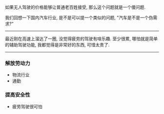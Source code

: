 如果无人驾驶的价格能够让普通老百姓接受, 那么这个问题就是一个傻问题.

我们回想一下国内汽车行业, 是不是可以提一个类似的问题, "汽车是不是一个伪需求?"

---

最近刚在高速上溜达了一圈, 没觉得疲劳的驾驶有啥乐趣. 
至少很累, 哪怕就是简单的辅助驾驶功能, 我都觉得是非常好的东西, 可惜太贵了.


----

### 解放劳动力
- 物流行业
- 通勤

### 提高安全性
- 疲劳驾驶很可怕
